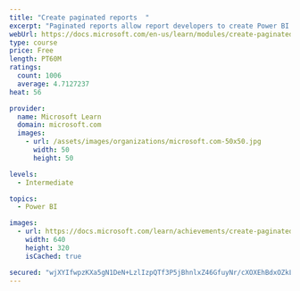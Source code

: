 ```yaml
---
title: "Create paginated reports  "
excerpt: "Paginated reports allow report developers to create Power BI artifacts that have tightly controlled rendering requirements. Paginated reports are ideal for creating sales invoices, receipts, purchase orders, and tabular data. This module will teach you how to create reports, add parameters, and work with tables and charts in paginated reports."
webUrl: https://docs.microsoft.com/en-us/learn/modules/create-paginated-reports-power-bi/
type: course
price: Free
length: PT60M
ratings:
  count: 1006
  average: 4.7127237
heat: 56

provider:
  name: Microsoft Learn
  domain: microsoft.com
  images:
    - url: /assets/images/organizations/microsoft.com-50x50.jpg
      width: 50
      height: 50

levels:
  - Intermediate

topics:
  - Power BI

images:
  - url: https://docs.microsoft.com/learn/achievements/create-paginated-reports-power-bi-social.png
    width: 640
    height: 320
    isCached: true

secured: "wjXYIfwpzKXa5gN1DeN+LzlIzpQTf3P5jBhnlxZ46GfuyNr/cXOXEhBdxOZkLuRBlMZ0Hh30EIjCoUac1Cltqj+I6J0ah4LDwQzddwdsbr6EfRhEt+3yuqSVTSpw0dFLphNveV9hwOl85ayfcIHkzkL+Jc61bBH0HOlsy5o/N4Yqoex3pcE3VWJfDTJg2Tm3ZR5oepUBKXuWiBRqVJZd9vgWgnsDKk2Pz+KTvBjO3iSTVjhexxZ+2nC/1KZdeeTGJzLlMtBL7742OxTMo5xZiVyKMwTdMDJ1wJZC9cFiMAXvylZ5b0foxyRa5wGPDUzvqpxf6/KV8p0G4SMBWs1lmjHcU6Gzddr1HkTMNNoTG350Ncezi95npUvcRhfb/SkZCywRZpjbOAwOWgDoR7JA0mZKAfZTe8JQ2oQBkgiXOGc=;16ya8RsTNcWUOtVeCDKsGw=="
---
```


